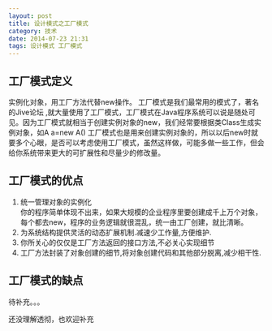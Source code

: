 ```yaml
---
layout: post
title: 设计模式之工厂模式
category: 技术
date: 2014-07-23 21:31
tags: 设计模式 工厂模式
---
```


## 工厂模式定义
实例化对象，用工厂方法代替new操作。 工厂模式是我们最常用的模式了，著名的Jive论坛 ,就大量使用了工厂模式，工厂模式在Java程序系统可以说是随处可见。因为工厂模式就相当于创建实例对象的new，我们经常要根据类Class生成实例对象，如A a=new A() 工厂模式也是用来创建实例对象的，所以以后new时就要多个心眼，是否可以考虑使用工厂模式，虽然这样做，可能多做一些工作，但会给你系统带来更大的可扩展性和尽量少的修改量。 

## 工厂模式的优点
 1. 统一管理对象的实例化  
 你的程序简单体现不出来，如果大规模的企业程序里要创建成千上万个对象，每个都去new，程序的业务逻辑就很混乱，统一由工厂创建，就比清晰。  
 2. 为系统结构提供灵活的动态扩展机制.减速少工作量,方便维护.
 3. 你所关心的仅仅是工厂方法返回的接口方法,不必关心实现细节
 4. 工厂方法封装了对象创建的细节,将对象创建代码和其他部分脱离,减少相干性.
 
 

## 工厂模式的缺点
待补充。。。


还没理解透彻，也欢迎补充